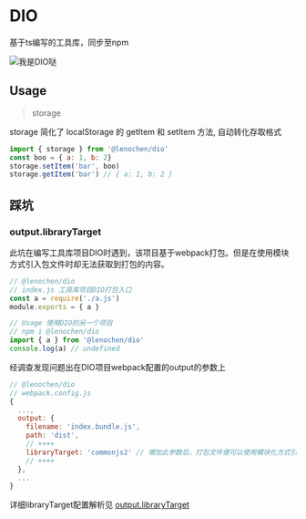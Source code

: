 # DIO
基于ts编写的工具库，同步至npm

![我是DIO哒](https://i0.wp.com/i0.hdslb.com/bfs/archive/badc22dc8e557cb0386a0a5a2affbd1549c29242.jpg?fit=320,200)

## Usage
> storage

storage 简化了 localStorage 的 getItem 和 setItem 方法, 自动转化存取格式
```javascript
import { storage } from '@lenochen/dio'
const boo = { a: 1, b: 2}
storage.setItem('bar', boo)
storage.getItem('bar') // { a: 1, b: 2 } 
```

## 踩坑
### output.libraryTarget
此坑在编写工具库项目DIO时遇到，该项目基于webpack打包。但是在使用模块方式引入包文件时却无法获取到打包的内容。
```javascript
// @lenochen/dio
// index.js 工具库项目DIO打包入口
const a = require('./a.js')
module.exports = { a }

// Usage 使用DIO的另一个项目
// npm i @lenochen/dio
import { a } from '@lenochen/dio'
console.log(a) // undefined
```
经调查发现问题出在DIO项目webpack配置的output的参数上
```javascript
// @lenochen/dio
// webpack.config.js
{
  ...,
  output: {
    filename: 'index.bundle.js',
    path: 'dist',
    // ++++
    libraryTarget: 'commonjs2' // 增加此参数后，打包文件便可以使用模块化方式引入
    // ++++
  },
  ...
}
```
详细libraryTarget配置解析见
[output.libraryTarget](https://webpack.docschina.org/configuration/output/#output-librarytarget)
